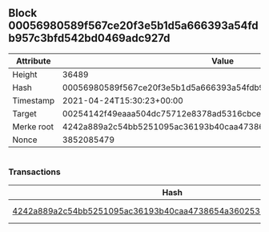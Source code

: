 ## Block 00056980589f567ce20f3e5b1d5a666393a54fdb957c3bfd542bd0469adc927d

Attribute | Value
--- | ---
Height | 36489
Hash | 00056980589f567ce20f3e5b1d5a666393a54fdb957c3bfd542bd0469adc927d
Timestamp | 2021-04-24T15:30:23+00:00
Target | 00254142f49eaaa504dc75712e8378ad5316cbcead634704b3734b6271167cc4
Merke root | 4242a889a2c54bb5251095ac36193b40caa4738654a3602535f220d4bbb922f3
Nonce | 3852085479

```

```

### Transactions

Hash | Amount
--- | ---
[4242a889a2c54bb5251095ac36193b40caa4738654a3602535f220d4bbb922f3](4242a889a2c54bb5251095ac36193b40caa4738654a3602535f220d4bbb922f3.md) | 10.00000000 SKEPTI 
